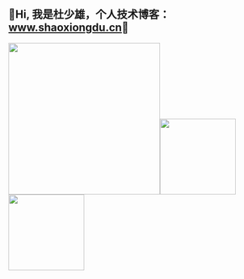 ## 💖Hi, 我是杜少雄，个人技术博客： [<u>www.shaoxiongdu.cn</u>](http://www.shaoxiongdu.cn)💖

<img height='300px' src='https://api.qinor.cn/img'><img height="150px" src="https://github-readme-stats.vercel.app/api?custom_title=开源项目统计&username=shaoxiongdu&hide_border=false&show_icons=true&include_all_commits=true&count_private=true&theme=buefy&locale=cn&line_height=20" /><img height="150px" src="https://github-readme-stats.vercel.app/api/top-langs/?custom_title=编程语言统计&username=shaoxiongdu&exclude_repo =blog&hide_border=false&line_height=20&theme=flag-india&layout=compact&locale=cn" />

